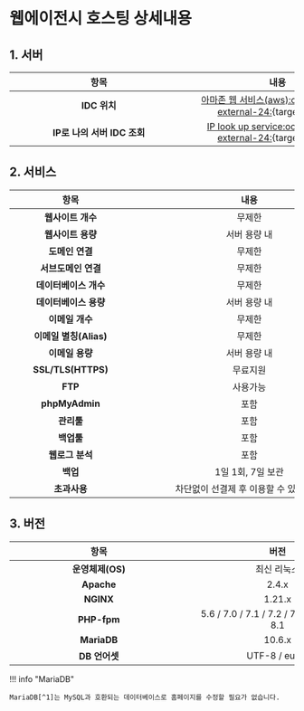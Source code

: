 # 웹에이전시 호스팅 상세내용

## 1. 서버

| <div style="width: 300px;">항목</div> | <div style="width: 300px;">내용</div> |
| :---:  | :---: |
| **IDC 위치** | [아마존 웹 서비스(aws):octicons-link-external-24:](https://aws.amazon.com/){target=_blank} |
| **IP로 나의 서버 IDC 조회** | [IP look up service:octicons-link-external-24:](https://whatismyipaddress.com/ip-lookup){target=_blank} |

## 2. 서비스

| <div style="width: 200px;">항목</div> | <div style="width: 400px;">내용</div> |
| :---:  | :---: |
| **웹사이트 개수** | 무제한 |
| **웹사이트 용량** | 서버 용량 내 |
| **도메인 연결** | 무제한 |
| **서브도메인 연결** | 무제한 |
| **데이터베이스 개수** | 무제한 |
| **데이터베이스 용량** | 서버 용량 내 |
| **이메일 개수** | 무제한 |
| **이메일 별칭(Alias)** | 무제한 |
| **이메일 용량** | 서버 용량 내 |
| **SSL/TLS(HTTPS)** | 무료지원 |
| **FTP** | 사용가능 |
| **phpMyAdmin** | 포함 |
| **관리툴** | 포함 |
| **백업툴** | 포함 |
| **웹로그 분석** | 포함 |
| **백업** | 1일 1회, 7일 보관 |
| **초과사용** | 차단없이 선결제 후 이용할 수 있습니다. |

## 3. 버전

| <div style="width: 300px;">항목</div> | <div style="width: 300px;">버전</div> |
| :---:  | :---: |
| **운영체제(OS)** | 최신 리눅스 |
| **Apache** | 2.4.x |
| **NGINX** | 1.21.x |
| **PHP-fpm** | 5.6 / 7.0 / 7.1 / 7.2 / 7.3 / 7.4 / 8.0 / 8.1 |
| **MariaDB** | 10.6.x |
| **DB 언어셋** |  UTF-8 / euckr |

!!! info "MariaDB"

	MariaDB[^1]는 MySQL과 호환되는 데이터베이스로 홈페이지를 수정할 필요가 없습니다.


[^1]: [MariaDB - 위키백과, 우리 모두의 백과사전:octicons-link-external-24:](https://ko.wikipedia.org/wiki/MariaDB){target=_blank}
